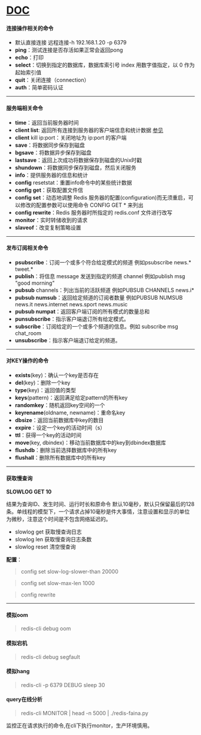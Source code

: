 # [DOC](http://doc.redisfans.com/)
#### 连接操作相关的命令
- 默认直接连接  远程连接-h 192.168.1.20 -p 6379
- **ping**：测试连接是否存活如果正常会返回pong
- **echo**：打印
- **select**：切换到指定的数据库，数据库索引号 index 用数字值指定，以 0 作为起始索引值
- **quit**：关闭连接（connection）
- **auth**：简单密码认证
---
#### 服务端相关命令
- **time**：返回当前服务器时间
- **client list**: 返回所有连接到服务器的客户端信息和统计数据  [参见](http://redisdoc.com/server/client_list.html)
- **client** kill ip:port：关闭地址为 ip:port 的客户端
- **save**：将数据同步保存到磁盘
- **bgsave**：将数据异步保存到磁盘
- **lastsave**：返回上次成功将数据保存到磁盘的Unix时戳
- **shundown**：将数据同步保存到磁盘，然后关闭服务
- **info**：提供服务器的信息和统计
- **config** resetstat：重置info命令中的某些统计数据
- **config get**：获取配置文件信
- **config set**：动态地调整 Redis 服务器的配置(configuration)而无须重启，可以修改的配置参数可以使用命令 CONFIG GET * 来列出
- **config rewrite**：Redis 服务器时所指定的 redis.conf 文件进行改写
- **monitor**：实时转储收到的请求  
- **slaveof**：改变复制策略设置
---
#### 发布订阅相关命令
- **psubscribe**：订阅一个或多个符合给定模式的频道 例如psubscribe news.* tweet.*
- **publish**：将信息 message 发送到指定的频道 channel 例如publish msg "good morning"
- **pubsub** channels：列出当前的活跃频道 例如PUBSUB CHANNELS news.i*
- **pubsub numsub**：返回给定频道的订阅者数量 例如PUBSUB NUMSUB news.it news.internet news.sport news.music
- **pubsub numpat**：返回客户端订阅的所有模式的数量总和
- **punsubscribe**：指示客户端退订所有给定模式。
- **subscribe**：订阅给定的一个或多个频道的信息。例如 subscribe msg chat_room
- **unsubscribe**：指示客户端退订给定的频道。
---

#### 对KEY操作的命令
- **exists**(key)：确认一个key是否存在
- **del**(key)：删除一个key
- **type**(key)：返回值的类型
- **keys**(pattern)：返回满足给定pattern的所有key
- **randomkey**：随机返回key空间的一个
- **keyrename**(oldname, newname)：重命名key
- **dbsize**：返回当前数据库中key的数目
- **expire**：设定一个key的活动时间（s）
- **ttl**：获得一个key的活动时间
- **move**(key, dbindex)：移动当前数据库中的key到dbindex数据库
- **flushdb**：删除当前选择数据库中的所有key
- **flushall**：删除所有数据库中的所有key

---
#### 获取慢查询

**SLOWLOG GET 10**

结果为查询ID、发生时间、运行时长和原命令 默认10毫秒，默认只保留最后的128条。单线程的模型下，一个请求占掉10毫秒是件大事情，注意设置和显示的单位为微秒，注意这个时间是不包含网络延迟的。
- slowlog get 获取慢查询日志
- slowlog len 获取慢查询日志条数
- slowlog reset 清空慢查询 

**配置**：

> config set slow-log-slower-than 20000

> config set slow-max-len 1000

> config rewrite
---
#### 模拟oom
> redis-cli debug oom
 
#### 模拟宕机
> redis-cli debug segfault
 
#### 模拟hang
> redis-cli -p 6379 DEBUG sleep 30
#### query在线分析 
> redis-cli MONITOR | head -n 5000 | ./redis-faina.py 

监控正在请求执行的命令,在cli下执行monitor，生产环境慎用。